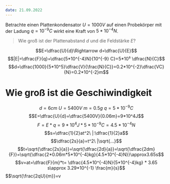 ```yaml
---
date: 21.09.2022
---
```

Betrachte einen Plattenkondensator $U=1000V$ auf einen Probekörper mit der Ladung $q=10^{-9}C$ wirkt eine Kraft von $5*10^{-4} N$.

> Wie groß ist der Plattenabstand $d$ und die Feldstärke $E$?

$$E=\dfrac{U}{d}\Rightarrow d=\dfrac{U}{E}$$
$$|E|=\dfrac{F}{q}=\dfrac{5*10^{-4}N}{10^{-9} C}=5*10⁵ \dfrac{N}{C}$$
$$d=\dfrac{1000}{5*10^5}\dfrac{V}{\frac{N}{C}}=0.2*10^{-2}\dfrac{VC}{N}=0.2*10^{-2}m$$


# Wie groß ist die Geschiwindigkeit
$$d=6cm\ U=5400V\ m=0.5g\ q=5*10^{-9}C$$
$$E=\dfrac{U}{d}=\dfrac{5400V}{0.06m}=9*10^4J$$
$$F=E*q=9*10^4J*5*10^{-9}C=4.5*10^{-4}N$$
$$s=\dfrac{1}{2}at^2\ |:\dfrac{1}{2}a$$
$$\dfrac{2s}{a}=t^2\ |\sqrt{...}$$	$$t=\sqrt{\dfrac{2s}{a}}=\sqrt{\dfrac{2d}{a}}=\sqrt{\dfrac{2dm}{F}}=\sqrt{\dfrac{2*0.06m*5*10^{-4}kg}{4.5*10^{-4}N}}\approx3.65s$$
$$v=at=\dfrac{F}{m}*t= \dfrac{4.5*10^{-4}N}{5*10^{-4}kg} * 3.65 s\approx 3.29*10^{-1} \frac{m}{s}$$
$$\sqrt{\frac{2qU}{m}}=v
